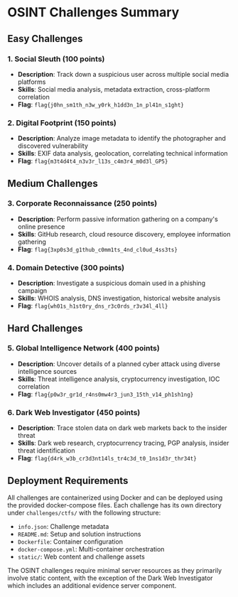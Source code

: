 # OSINT Challenges Summary

## Easy Challenges

### 1. Social Sleuth (100 points)
- **Description**: Track down a suspicious user across multiple social media platforms
- **Skills**: Social media analysis, metadata extraction, cross-platform correlation
- **Flag**: `flag{j0hn_sm1th_n3w_y0rk_h1dd3n_1n_pl41n_s1ght}`

### 2. Digital Footprint (150 points)
- **Description**: Analyze image metadata to identify the photographer and discovered vulnerability
- **Skills**: EXIF data analysis, geolocation, correlating technical information
- **Flag**: `flag{m3t4d4t4_n3v3r_l13s_c4m3r4_m0d3l_GP5}`

## Medium Challenges

### 3. Corporate Reconnaissance (250 points)
- **Description**: Perform passive information gathering on a company's online presence
- **Skills**: GitHub research, cloud resource discovery, employee information gathering
- **Flag**: `flag{3xp0s3d_g1thub_c0mm1ts_4nd_cl0ud_4ss3ts}`

### 4. Domain Detective (300 points)
- **Description**: Investigate a suspicious domain used in a phishing campaign
- **Skills**: WHOIS analysis, DNS investigation, historical website analysis
- **Flag**: `flag{wh01s_h1st0ry_dns_r3c0rds_r3v34l_4ll}`

## Hard Challenges

### 5. Global Intelligence Network (400 points)
- **Description**: Uncover details of a planned cyber attack using diverse intelligence sources
- **Skills**: Threat intelligence analysis, cryptocurrency investigation, IOC correlation
- **Flag**: `flag{p0w3r_gr1d_r4ns0mw4r3_jun3_15th_v14_ph1sh1ng}`

### 6. Dark Web Investigator (450 points)
- **Description**: Trace stolen data on dark web markets back to the insider threat
- **Skills**: Dark web research, cryptocurrency tracing, PGP analysis, insider threat identification
- **Flag**: `flag{d4rk_w3b_cr3d3nt14ls_tr4c3d_t0_1ns1d3r_thr34t}`

## Deployment Requirements

All challenges are containerized using Docker and can be deployed using the provided docker-compose files. Each challenge has its own directory under `challenges/ctfs/` with the following structure:

- `info.json`: Challenge metadata
- `README.md`: Setup and solution instructions
- `Dockerfile`: Container configuration
- `docker-compose.yml`: Multi-container orchestration
- `static/`: Web content and challenge assets

The OSINT challenges require minimal server resources as they primarily involve static content, with the exception of the Dark Web Investigator which includes an additional evidence server component. 